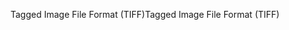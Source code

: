 <span data-ttu-id="2882c-101">Tagged Image File Format (TIFF)</span><span class="sxs-lookup"><span data-stu-id="2882c-101">Tagged Image File Format (TIFF)</span></span>